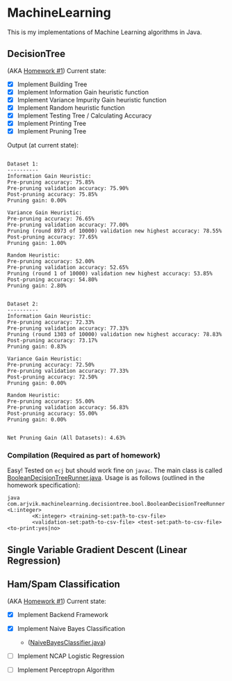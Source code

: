 # MachineLearning
This is my implementations of Machine Learning algorithms in Java.

## DecisionTree
(AKA [Homework #1](http://www.hlt.utdallas.edu/~vgogate/ml/2018s/homeworks.html))
Current state:
- [x] Implement Building Tree
- [x] Implement Information Gain heuristic function
- [x] Implement Variance Impurity Gain heuristic function
- [x] Implement Random heuristic function
- [x] Implement Testing Tree / Calculating Accuracy
- [x] Implement Printing Tree
- [x] Implement Pruning Tree

Output (at current state):
```

Dataset 1:
----------
Information Gain Heuristic:
Pre-pruning accuracy: 75.85%
Pre-pruning validation accuracy: 75.90%
Post-pruning accuracy: 75.85%
Pruning gain: 0.00%

Variance Gain Heuristic:
Pre-pruning accuracy: 76.65%
Pre-pruning validation accuracy: 77.00%
Pruning (round 8973 of 10000) validation new highest accuracy: 78.55%
Post-pruning accuracy: 77.65%
Pruning gain: 1.00%

Random Heuristic:
Pre-pruning accuracy: 52.00%
Pre-pruning validation accuracy: 52.65%
Pruning (round 1 of 10000) validation new highest accuracy: 53.85%
Post-pruning accuracy: 54.80%
Pruning gain: 2.80%


Dataset 2:
----------
Information Gain Heuristic:
Pre-pruning accuracy: 72.33%
Pre-pruning validation accuracy: 77.33%
Pruning (round 1303 of 10000) validation new highest accuracy: 78.83%
Post-pruning accuracy: 73.17%
Pruning gain: 0.83%

Variance Gain Heuristic:
Pre-pruning accuracy: 72.50%
Pre-pruning validation accuracy: 77.33%
Post-pruning accuracy: 72.50%
Pruning gain: 0.00%

Random Heuristic:
Pre-pruning accuracy: 55.00%
Pre-pruning validation accuracy: 56.83%
Post-pruning accuracy: 55.00%
Pruning gain: 0.00%


Net Pruning Gain (All Datasets): 4.63%
```

### Compilation (Required as part of homework)
Easy! Tested on `ecj` but should work fine on `javac`. The main class is called [BooleanDecisionTreeRunner.java](https://github.com/arjvik/MachineLearning/blob/master/src/com/arjvik/machinelearning/decisiontree/bool/BooleanDecisionTreeRunner.java).
Usage is as follows (outlined in the homework specification):

```
java com.arjvik.machinelearning.decisiontree.bool.BooleanDecisionTreeRunner <L:integer>
		<K:integer> <training-set:path-to-csv-file>
		<validation-set:path-to-csv-file> <test-set:path-to-csv-file> <to-print:yes|no>
```

## Single Variable Gradient Descent (Linear Regression)

## Ham/Spam Classification
(AKA [Homework #1](http://www.hlt.utdallas.edu/~vgogate/ml/2018s/homeworks.html))
Current state:
- [x] Implement Backend Framework
- [x] Implement Naive Bayes Classification
    - ([NaiveBayesClassifier.java](https://github.com/arjvik/MachineLearning/blob/master/src/com/arjvik/machinelearning/hamspamclassifier/naivebayes/NaiveBayesClassifier.java))
- [ ] Implement NCAP Logistic Regression
- [ ] Implement Perceptropn Algorithm




